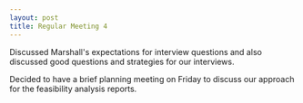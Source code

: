 ```yaml
---
layout: post
title: Regular Meeting 4
---
```


Discussed Marshall's expectations for interview questions and also discussed good questions and strategies for our interviews.

Decided to have a brief planning meeting on Friday to discuss our approach for the feasibility analysis reports. 
